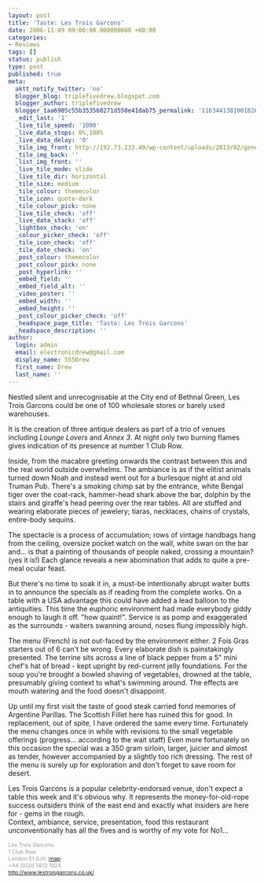 ```yaml
---
layout: post
title: 'Taste: Les Trois Garcons'
date: 2006-11-09 09:00:00.000000000 +08:00
categories:
- Reviews
tags: []
status: publish
type: post
published: true
meta:
  aktt_notify_twitter: 'no'
  blogger_blog: triplefivedrew.blogspot.com
  blogger_author: triplefivedrew
  blogger_1aa6905c55b353560271d550e41dab75_permalink: '116344138100182635'
  _edit_last: '1'
  _live_tile_speed: '1000'
  _live_data_stops: 0%,100%
  _live_data_delay: '0'
  _tile_img_front: http://192.73.233.49/wp-content/uploads/2013/02/generic-restaurant-shot-tile.jpg
  _tile_img_back: ''
  _list_img_front: ''
  _live_tile_mode: slide
  _live_tile_dir: horizontal
  _tile_size: medium
  _tile_colour: themecolor
  _tile_icon: quote-dark
  _tile_colour_pick: none
  _live_tile_check: 'off'
  _live_data_stack: 'off'
  _lightbox_check: 'on'
  _colour_picker_check: 'off'
  _tile_icon_check: 'off'
  _tile_date_check: 'on'
  _post_colour: themecolor
  _post_colour_pick: none
  _post_hyperlink: ''
  _embed_field: ''
  _embed_field_alt: ''
  _video_poster: ''
  _embed_width: ''
  _embed_height: ''
  _post_colour_picker_check: 'off'
  _headspace_page_title: 'Taste: Les Trois Garcons'
  _headspace_description: ''
author:
  login: admin
  email: electronicdrew@gmail.com
  display_name: 555Drew
  first_name: Drew
  last_name: ''
---
```

Nestled silent and unrecognisable at the City end of Bethnal Green, Les Trois Garcons could be one of 100 wholesale stores or barely used warehouses.

It is the creation of three antique dealers as part of a trio of venues including <span style="font-style:italic;">Lounge Lovers</span> and <span style="font-style:italic;">Annex 3</span>. At night only two burning flames gives indication of its presence at number 1 Club Row.

Inside, from the macabre greeting onwards the contrast between this and the real world outside overwhelms. The ambiance is as if the elitist animals turned down Noah and instead went out for a burlesque night at and old Truman Pub. There's a smoking chimp sat by the entrance, white Bengal tiger over the coat-rack, hammer-head shark above the bar, dolphin by the stairs and giraffe's head peering over the rear tables. All are stuffed and wearing elaborate pieces of jewelery; tiaras, necklaces, chains of crystals, entire-body sequins.

The spectacle is a process of accumulation; rows of vintage handbags hang from the ceiling,  oversize pocket watch on the wall, white swan on the bar and... is that a painting of thousands of people naked, crossing a mountain? (yes it is!) Each glance reveals a new abomination that adds to quite a pre-meal ocular feast.

But there's no time to soak it in, a must-be intentionally abrupt waiter butts in to announce the specials as if reading from the complete works. On a table with a USA advantage this could have added a lead balloon to the antiquities. This time the euphoric environment had made everybody giddy enough to laugh it off. "how quaint!". Service is as pomp and exaggerated as the surrounds - waiters swanning around, noses flung impossibly high.

The menu (French) is not out-faced by the environment either. 2 Fois Gras starters out of 6 can't be wrong. Every elaborate dish is painstakingly presented. The terrine sits across a line of black pepper from a 5" mini chef's hat of bread - kept upright by red-current jelly foundations. For the soup you're brought a bowled shaving of vegetables, drowned at the table, presumably giving context to what's swimming around. The effects are mouth watering and the food doesn't disappoint.

Up until my first visit the taste of good steak carried fond memories of Argentine Parillas. The Scottish Fillet here has ruined this for good. In replacement, out of spite, I have ordered the same every time. Fortunately the menu changes once in while with revisions to the small vegetable offerings (progress... according to the wait staff) Even more fortunately on this occasion the special was a 350 gram sirloin, larger, juicier and almost as tender, however accompanied by a slightly too rich dressing. The rest of the menu is surely up for exploration and don't forget to save room for desert.

Les Trois Garcons is a popular celebrity-endorsed venue, don't expect a table this week and it's obvious why. It represents the money-for-old-rope success outsiders think of the east end and exactly what insiders are here for - gems in the rough.<br />Context, ambiance, service, presentation, food this restaurant unconventionally has all the fives and is worthy of my vote for No1...

<span style="color:rgb(153,153,153);font-size:78%;">Les Trois Garcons<br />1 Club Row<br />London E1 6JX (<a href="http://maps.google.co.uk/maps?f=q&amp;hl=en&amp;amp;q=E1+6JX&amp;ie=UTF8&amp;z=16&amp;om=1&amp;iwloc=addr">map</a>)<br />+44 (0)20 7613 1924<br /><a href="http://www.lestroisgarcons.co.uk/">http://www.lestroisgarcons.co.uk/</a></span>
